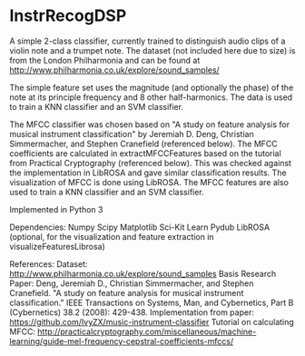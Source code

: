# InstrRecogDSP

A simple 2-class classifier, currently trained to distinguish audio clips of a violin note and a trumpet note. The dataset (not included here due to size) is from the London Philharmonia and can be found at <http://www.philharmonia.co.uk/explore/sound_samples/>

The simple feature set uses the magnitude (and optionally the phase) of the note at its principle frequency and 8 other half-harmonics. The data is used to train a KNN classifier and an SVM classifier.

The MFCC classifier was chosen based on "A study on feature analysis for musical instrument classification" by Jeremiah D. Deng, Christian Simmermacher, and Stephen Cranefield (referenced below). The MFCC coefficients are calculated in extractMFCCFeatures based on the tutorial from Practical Cryptography (referenced below). This was checked against the implementation in LibROSA and gave similar classification results. The visualization of MFCC is done using LibROSA. The MFCC features are also used to train a KNN classifier and an SVM classifier.

Implemented in Python 3

Dependencies:
Numpy
Scipy
Matplotlib
Sci-Kit Learn
Pydub
LibROSA (optional, for the visualization and feature extraction in visualizeFeaturesLibrosa)

References:
Dataset: http://www.philharmonia.co.uk/explore/sound_samples
Basis Research Paper: Deng, Jeremiah D., Christian Simmermacher, and Stephen Cranefield. "A study on feature analysis for musical instrument classification." IEEE Transactions on Systems, Man, and Cybernetics, Part B (Cybernetics) 38.2 (2008): 429-438.
Implementation from paper: https://github.com/IvyZX/music-instrument-classifier
Tutorial on calculating MFCC: http://practicalcryptography.com/miscellaneous/machine-learning/guide-mel-frequency-cepstral-coefficients-mfccs/
